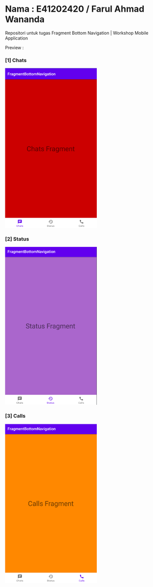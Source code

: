 # Nama : E41202420 / Farul Ahmad Wananda
 Repositori untuk tugas Fragment Bottom Navigation | Workshop Mobile Application

Preview :

<h3>[1] Chats</h3>
<img src="images/chats.png" width="300">

<h3>[2] Status</h3>
<img src="images/status.png" width="300">

<h3>[3] Calls</h3>
<img src="images/calls.png" width="300">

